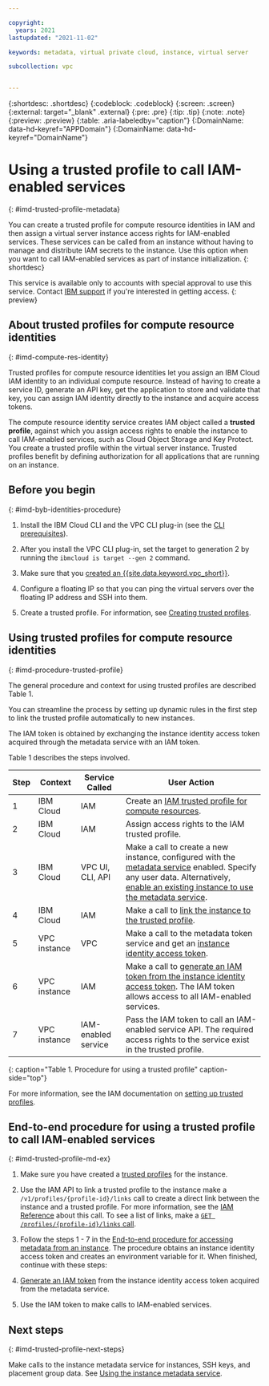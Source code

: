 ```yaml
---

copyright:
  years: 2021
lastupdated: "2021-11-02"

keywords: metadata, virtual private cloud, instance, virtual server

subcollection: vpc


---
```


{:shortdesc: .shortdesc}
{:codeblock: .codeblock}
{:screen: .screen}
{:external: target="_blank" .external}
{:pre: .pre}
{:tip: .tip}
{:note: .note}
{:preview: .preview}
{:table: .aria-labeledby="caption"}
{:DomainName: data-hd-keyref="APPDomain"}
{:DomainName: data-hd-keyref="DomainName"}


# Using a trusted profile to call IAM-enabled services
{: #imd-trusted-profile-metadata} 

You can create a trusted profile for compute resource identities in IAM and then assign a virtual server instance access rights for IAM-enabled services. These services can be called from an instance without having to manage and distribute IAM secrets to the instance. Use this option when you want to call IAM-enabled services as part of instance initialization.
{: shortdesc}

This service is available only to accounts with special approval to use this service. Contact [IBM support](/docs/vpc?topic=vpc-getting-help) if you're interested in getting access.
{: preview}

## About trusted profiles for compute resource identities
{: #imd-compute-res-identity}

Trusted profiles for compute resource identities let you assign an IBM Cloud IAM identity to an individual compute resource. Instead of having to create a service ID, generate an API key, get the application to store and validate that key, you can assign IAM identity directly to the instance and acquire access tokens.

The compute resource identity service creates IAM object called a **trusted profile**, against which you assign access rights to enable the instance to call IAM-enabled services, such as Cloud Object Storage and Key Protect. You create a trusted profile within the virtual server instance. Trusted profiles benefit by defining authorization for all applications that are running on an instance.

## Before you begin
{: #imd-byb-identities-procedure}

1. Install the IBM Cloud CLI and the VPC CLI plug-in (see the [CLI prerequisites](/docs/vpc?topic=vpc-set-up-environment#cli-prerequisites-setup)).

2. After you install the VPC CLI plug-in, set the target to generation 2 by running the `ibmcloud is target --gen 2` command.
   
3. Make sure that you [created an {{site.data.keyword.vpc_short}}](/docs/vpc?topic=vpc-creating-a-vpc-using-cli#create-a-vpc-cli).

4. Configure a floating IP so that you can ping the virtual servers over the floating IP address and SSH into them.

5. Create a trusted profile. For information, see [Creating trusted profiles](/docs/account?topic=account-create-trusted-profile).

## Using trusted profiles for compute resource identities
{: #imd-procedure-trusted-profile}

The general procedure and context for using trusted profiles are described Table 1.

You can streamline the process by setting up dynamic rules in the first step to link the trusted profile automatically to new instances. 

The IAM token is obtained by exchanging the instance identity access token acquired through the metadata service with an IAM token. 

Table 1 describes the steps involved.

| Step | Context | Service Called | User Action |
|------|---------|----------------|-------------|
| 1    | IBM Cloud | IAM | Create an [IAM trusted profile for compute resources](/docs/account?topic=account-trustedprofile-compute-tutorial). |
| 2    | IBM Cloud | IAM | Assign access rights to the IAM trusted profile. |
| 3    | IBM Cloud | VPC UI, CLI, API | Make a call to create a new instance, configured with the [metadata service](/docs/vpc?topic=vpc-imd-configure-service) enabled. Specify any user data. Alternatively, [enable an existing instance to use the metadata service](/docs/vpc?topic=vpc-imd-configure-service#imd-metadata-service-enable). |
| 4    | IBM Cloud | IAM | Make a call to [link the instance to the trusted profile](/apidocs/iam-identity-token-api#create-link). |
| 5    | VPC instance | VPC | Make a call to the metadata token service and get an [instance identity access token](/docs/vpc?topic=vpc-imd-configure-service#imd-get-token). |
| 6    | VPC instance | IAM |  Make a call to [generate an IAM token from the instance identity access token](/docs/vpc?topic=vpc-imd-configure-service#imd-token-exchange). The IAM token allows access to all IAM-enabled services. |
| 7    | VPC instance | IAM-enabled service | Pass the IAM token to call an IAM-enabled service API. The required access rights to the service exist in the trusted profile. |
{: caption="Table 1. Procedure for using a trusted profile" caption-side="top"}

For more information, see the IAM documentation on [setting up trusted profiles](/docs/account?topic=account-create-trusted-profile).

## End-to-end procedure for using a trusted profile to call IAM-enabled services
{: #imd-trusted-profile-md-ex}

1. Make sure you have created a [trusted profiles](/docs/account?topic=account-create-trusted-profile) for the instance.

2. Use the IAM API to link a trusted profile to the instance make a `/v1/profiles/{profile-id}/links` call to create a direct link between the instance and a trusted profile. For more information, see the [IAM Reference](/apidocs/iam-identity-token-api#create-link) about this call. To see a list of links, make a [`GET /profiles/{profile-id}/links` call](/apidocs/iam-identity-token-api#list-link).

3. Follow the steps 1 - 7 in the [End-to-end procedure for accessing metadata from an instance](/docs/vpc?topic=vpc-imd-access-instance-metadata#imd-access-md-ex). The procedure obtains an instance identity access token and creates an environment variable for it. When finished, continue with these steps:

4. [Generate an IAM token](/docs/vpc?topic=vpc-imd-configure-service&interface=api#imd-token-exchange) from the instance identity access token acquired from the metadata service. 

5. Use the IAM token to make calls to IAM-enabled services.

## Next steps
{: #imd-trusted-profile-next-steps}

Make calls to the instance metadata service for instances, SSH keys, and placement group data. See [Using the instance metadata service](/docs/vpc?topic=vpc-imd-get-metadata).
